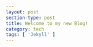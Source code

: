 ```yaml
---
layout: post
section-type: post
title: Welcome to my new Blog!
category: tech
tags: [ 'Jekyll' ]
---
```

